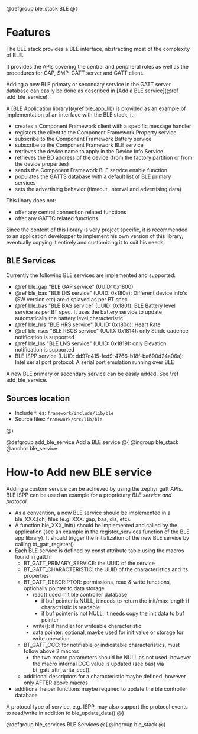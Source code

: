 @defgroup ble_stack BLE
@{

# Features

The BLE stack provides a BLE interface, abstracting most of the complexity of BLE.

It provides the APIs covering the central and peripheral roles as well as the
procedures for GAP, SMP, GATT server and GATT client.

Adding a new BLE primary or secondary service in the GATT server database
can easily be done as described in [Add a BLE service](@ref add_ble_service).

A [BLE Application library](@ref ble_app_lib) is provided as an example of
implementation of an interface with the BLE stack, it:
- creates a Component Framework client with a specific message handler
- registers the client to the Component Framework Property service
- subscribe to the Component Framework Battery service
- subscribe to the Component Framework BLE service
- retrieves the device name to apply in the Device Info Service
- retrieves the BD address of the device (from the factory partition or from the device properties)
- sends the Component Framework BLE service enable function
- populates the GATTS database with a default list of BLE primary services
- sets the advertising behavior (timeout, interval and advertising data)

This libary does not:
- offer any central connection related functions
- offer any GATTC related functions

Since the content of this library is very project specific, it is recommended
to an application developper to implement his own version of this library,
eventually copying it entirely and customizing it to suit his needs.

## BLE Services

Currently the following BLE services are implemented and supported:
- @ref ble_gap "BLE GAP service" (UUID: 0x1800)
- @ref ble_bas "BLE DIS service" (UUID: 0x180a): Different device info's (SW version etc) are
  displayed as per BT spec.
- @ref ble_bas "BLE BAS service" (UUID: 0x180f): BLE Battery level service as per BT spec.
  It uses the battery service to update automatically the battery level
  characteristic.
- @ref ble_hrs "BLE HRS service" (UUID: 0x180d): Heart Rate
- @ref ble_rscs "BLE RSCS service" (UUID: 0x1814): only Stride cadence notification is supported
- @ref ble_lns "BLE LNS service" (UUID: 0x1819): only Elevation notification is supported
- BLE ISPP service (UUID: dd97c415-fed9-4766-b18f-ba690d24a06a):
  Intel serial port protocol: A serial port emulation running over BLE

A new BLE primary or secondary service can be easily added. See \ref add_ble_service.

## Sources location

- Include files: `framework/include/lib/ble`
- Source files: `framework/src/lib/ble`

@}

@defgroup add_ble_service Add a BLE service
@{
@ingroup ble_stack
@anchor ble_service


# How-to Add new BLE service

Adding a custom service can be achieved by using the zephyr gatt APIs.
BLE ISPP can be used an example for a proprietary _BLE service and protocol_.

- As a convention, a new BLE service should be implemented in a ble_XXX.[ch] files (e.g. XXX: gap, bas, dis, etc).
- A function ble_XXX_init() should be implemented and called by the application (see an example in the register_services function of the BLE app library).
  It should trigger the initialization of the new BLE service by calling bt_gatt_register()
- Each BLE service is defined by const attribute table using the macros found in gatt.h:
  - BT_GATT_PRIMARY_SERVICE: the UUID of the service
  - BT_GATT_CHARACTERISTIC: the UUID of the characteristics and its properties
  - BT_GATT_DESCRIPTOR: permissions, read & write functions, optionally pointer to data storage
    - read() used init ble controller database
      - if buf pointer is NULL, it needs to return the init/max length if charactristic is readable
      - if buf pointer is not NULL, it needs copy the init data to buf pointer
    - write(): if handler for writeable characteristic
    - data pointer: optional, maybe used for init value or storage for write operation
  - BT_GATT_CCC: for notifiable or indicatable characteristics, must follow above 2 macros
    - the two macro parameters should be NULL as not used. however the macro internal CCC value is updated (see bas) via bt_gatt_attr_write_ccc().
  - additional descriptors for a characteristic maybe defined. however only AFTER above macros
- additional helper functions maybe required to update the ble controller database

A protocol type of service, e.g. ISPP, may also support the protocol events to read/write in addition to ble_update_data()
@}

@defgroup ble_services BLE Services
@{
@ingroup ble_stack
@}

